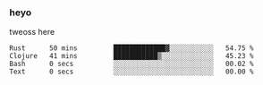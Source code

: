 ### heyo
tweoss here

<!--START_SECTION:waka-->

```text
Rust      50 mins         █████████████▓░░░░░░░░░░░   54.75 %
Clojure   41 mins         ███████████▒░░░░░░░░░░░░░   45.23 %
Bash      0 secs          ░░░░░░░░░░░░░░░░░░░░░░░░░   00.02 %
Text      0 secs          ░░░░░░░░░░░░░░░░░░░░░░░░░   00.00 %
```

<!--END_SECTION:waka-->

<!--
**Tweoss/tweoss** is a ✨ _special_ ✨ repository because its `README.md` (this file) appears on your GitHub profile.

Here are some ideas to get you started:

- 🔭 I’m currently working on ...
- 🌱 I’m currently learning ...
- 👯 I’m looking to collaborate on ...
- 🤔 I’m looking for help with ...
- 💬 Ask me about ...
- 📫 How to reach me: ...
- 😄 Pronouns: ...
- ⚡ Fun fact: ...
-->
